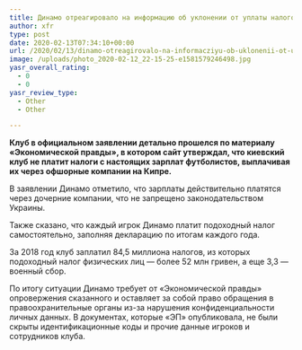 ```yaml
---
title: Динамо отреагировало на информацию об уклонении от уплаты налогов
author: xfr
type: post
date: 2020-02-13T07:34:10+00:00
url: /2020/02/13/dinamo-otreagirovalo-na-informacziyu-ob-uklonenii-ot-uplaty-nalogov/
image: /uploads/photo_2020-02-12_22-15-25-e1581579246498.jpg
yasr_overall_rating:
  - 0
  - 0
yasr_review_type:
  - Other
  - Other

---
```

**Клуб в официальном заявлении детально прошелся по материалу «Экономической правды», в котором сайт утверждал, что киевский клуб не платит налоги с настоящих зарплат футболистов, выплачивая их через офшорные компании на Кипре.**

В заявлении Динамо отметило, что зарплаты действительно платятся через дочерние компании, что не запрещено законодательством Украины.

Также сказано, что каждый игрок Динамо платит подоходный налог самостоятельно, заполняя декларацию по итогам каждого года.

За 2018 год клуб заплатил 84,5 миллиона налогов, из которых подоходный налог физических лиц &#8212; более 52 млн гривен, а еще 3,3 &#8212; военный сбор.

По итогу ситуации Динамо требует от «Экономической правды» опровержения сказанного и оставляет за собой право обращения в правоохранительные органы из-за нарушения конфиденциальности личных данных. В документах, которые «ЭП» опубликовала, не были скрыты идентификационные коды и прочие данные игроков и сотрудников клуба.